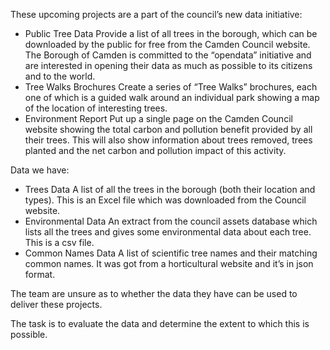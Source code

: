 These upcoming projects are a part of the council’s new data initiative:

- Public Tree Data Provide a list of all trees in the borough, which can be downloaded by the public for free from the Camden Council website. The Borough of Camden is committed to the “opendata” initiative and are interested in opening their data as much as possible to its citizens and to the world.
- Tree Walks Brochures Create a series of “Tree Walks” brochures, each one of which is a guided walk around an individual park showing a map of the location of interesting trees.
- Environment Report Put up a single page on the Camden Council website showing the total carbon and pollution benefit provided by all their trees. This will also show information about trees removed, trees planted and the net carbon and pollution impact of this activity.

Data we have:

- Trees Data A list of all the trees in the borough (both their location and types). This is an Excel file which was downloaded from the Council website.
- Environmental Data An extract from the council assets database which lists all the trees and gives some environmental data about each tree. This is a csv file.
- Common Names Data A list of scientific tree names and their matching common names. It was got from a horticultural website and it’s in json format.

The team are unsure as to whether the data they have can be used to deliver these projects.

The task is to evaluate the data and determine the extent to which this is possible.
